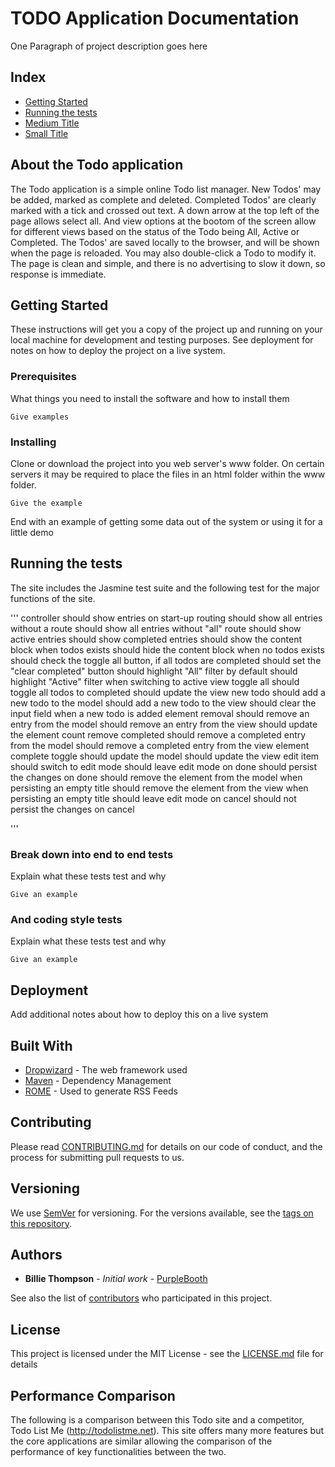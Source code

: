 # TODO Application Documentation

One Paragraph of project description goes here

## Index

- [Getting Started](#getting-started)
- [Running the tests](#running-the-tests)
- [Medium Title](#medium-title) 
- [Small Title](#small-title) 


## About the Todo application

The Todo application is a simple online Todo list manager. New Todos' may be added, marked as complete and deleted. Completed Todos' are clearly marked with a tick and crossed out text. A down arrow at the top left of the page allows select all. And view options at the bootom of the screen allow for different views based on the status of the Todo being All, Active or Completed. The Todos' are saved locally to the browser, and will be shown when the page is reloaded. You may also double-click a Todo to modify it. The page is clean and simple, and there is no advertising to slow it down, so response is immediate.

## Getting Started

These instructions will get you a copy of the project up and running on your local machine for development and testing purposes. See deployment for notes on how to deploy the project on a live system.

### Prerequisites

What things you need to install the software and how to install them

```
Give examples
```

### Installing

Clone or download the project into you web server's www folder. On certain servers it may be required to place the files in an html folder within the www folder.

```
Give the example
```



End with an example of getting some data out of the system or using it for a little demo

## Running the tests

The site includes the Jasmine test suite and the following test for the major functions of the site.

'''
controller
  should show entries on start-up
routing
  should show all entries without a route
  should show all entries without "all" route
  should show active entries
  should show completed entries
  should show the content block when todos exists
  should hide the content block when no todos exists
  should check the toggle all button, if all todos are completed
  should set the "clear completed" button
  should highlight "All" filter by default
  should highlight "Active" filter when switching to active view
toggle all
  should toggle all todos to completed
  should update the view
new todo
  should add a new todo to the model
  should add a new todo to the view
  should clear the input field when a new todo is added
element removal
  should remove an entry from the model
  should remove an entry from the view
  should update the element count
remove completed
  should remove a completed entry from the model
  should remove a completed entry from the view
element complete toggle
  should update the model
  should update the view
edit item
  should switch to edit mode
  should leave edit mode on done
  should persist the changes on done
  should remove the element from the model when persisting an empty title
  should remove the element from the view when persisting an empty title
  should leave edit mode on cancel
  should not persist the changes on cancel

'''

### Break down into end to end tests

Explain what these tests test and why

```
Give an example
```

### And coding style tests

Explain what these tests test and why

```
Give an example
```

## Deployment

Add additional notes about how to deploy this on a live system

## Built With

* [Dropwizard](http://www.dropwizard.io/1.0.2/docs/) - The web framework used
* [Maven](https://maven.apache.org/) - Dependency Management
* [ROME](https://rometools.github.io/rome/) - Used to generate RSS Feeds

## Contributing

Please read [CONTRIBUTING.md](https://gist.github.com/PurpleBooth/b24679402957c63ec426) for details on our code of conduct, and the process for submitting pull requests to us.

## Versioning

We use [SemVer](http://semver.org/) for versioning. For the versions available, see the [tags on this repository](https://github.com/your/project/tags). 

## Authors

* **Billie Thompson** - *Initial work* - [PurpleBooth](https://github.com/PurpleBooth)

See also the list of [contributors](https://github.com/your/project/contributors) who participated in this project.

## License

This project is licensed under the MIT License - see the [LICENSE.md](LICENSE.md) file for details

## Performance Comparison

The following is a comparison between this Todo site and a competitor, Todo List Me (http://todolistme.net). This site offers many more features but the core applications are similar allowing the comparison of the performance of key functionalities between the two.



